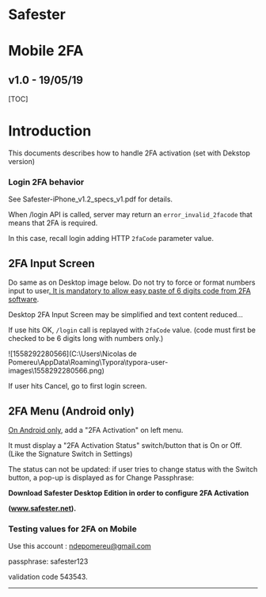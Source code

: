 # Safester 

# Mobile 2FA 

## v1.0 - 19/05/19

[TOC]

# Introduction

This documents describes how to handle 2FA activation (set with Dekstop version)

### Login 2FA behavior

See Safester-iPhone_v1.2_specs_v1.pdf for details.

When /login API is called, server may return an `error_invalid_2facode` that means that 2FA is required.

In this case, recall login adding HTTP `2faCode` parameter value.

##  2FA  Input Screen

Do same as on Desktop image below. Do not try to force or format numbers input to user<u>. It is mandatory to allow easy paste of 6 digits code from 2FA software</u>.

Desktop 2FA Input Screen may be simplified and text content reduced...

If use hits OK, `/login` call is replayed with `2faCode` value. (code must first be checked to be 6 digits long with numbers only.)

![1558292280566](C:\Users\Nicolas de Pomereu\AppData\Roaming\Typora\typora-user-images\1558292280566.png)

If user hits Cancel, go to first login screen.

## 2FA  Menu (Android only)

<u>On Android only</u>, add a "2FA Activation" on left menu.

It must display a "2FA Activation Status" switch/button that is On or Off. (Like the Signature Switch in Settings)

The status can not be updated: if user tries to change status with the Switch button, a pop-up is displayed as for Change Passphrase:

**Download Safester Desktop Edition in order to configure 2FA Activation**

**(www.safester.net).**

### Testing values for 2FA on Mobile

Use this account : ndepomereu@gmail.com 

passphrase: safester123

validation code 543543.



_____________________________






